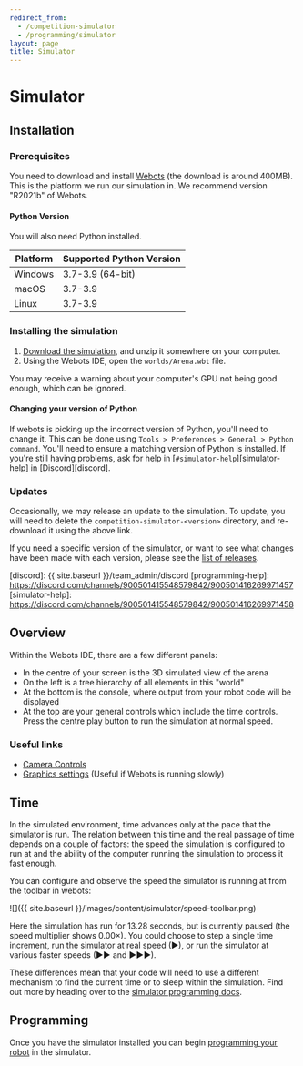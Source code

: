 ```yaml
---
redirect_from:
  - /competition-simulator
  - /programming/simulator
layout: page
title: Simulator
---
```


# Simulator

## Installation

### Prerequisites

You need to download and install [Webots](https://cyberbotics.com/#download) (the download is around 400MB). This is the platform we run our simulation in. We recommend version "R2021b" of Webots.

#### Python Version

You will also need Python installed.

| Platform | Supported Python Version |
|----------|--------------------------|
| Windows  | 3.7-3.9 (64-bit)         |
| macOS    | 3.7-3.9                  |
| Linux    | 3.7-3.9                  |

### Installing the simulation

1. [Download the simulation](https://github.com/srobo/competition-simulator/releases/download/sr2021.10/competition-simulator-sr2021.10.zip), and unzip it somewhere on your computer.
2. Using the Webots IDE, open the `worlds/Arena.wbt` file.

You may receive a warning about your computer's GPU not being good enough, which can be ignored.

#### Changing your version of Python

If webots is picking up the incorrect version of Python, you'll need to change it.
This can be done using `Tools > Preferences > General > Python command`.
You'll need to ensure a matching version of Python is installed. If you're still
having problems, ask for help in [`#simulator-help`][simulator-help] in
[Discord][discord].

### Updates

Occasionally, we may release an update to the simulation. To update, you will need to delete the `competition-simulator-<version>` directory, and re-download it using the above link.

If you need a specific version of the simulator, or want to see what changes
have been made with each version, please see the
[list of releases](https://github.com/srobo/competition-simulator/releases).

[discord]: {{ site.baseurl }}/team_admin/discord
[programming-help]: https://discord.com/channels/900501415548579842/900501416269971457
[simulator-help]: https://discord.com/channels/900501415548579842/900501416269971458

## Overview

Within the Webots IDE, there are a few different panels:

- In the centre of your screen is the 3D simulated view of the arena
- On the left is a tree hierarchy of all elements in this "world"
- At the bottom is the console, where output from your robot code will be displayed
- At the top are your general controls which include the time controls. Press the centre play button to run the simulation at normal speed.

### Useful links

- [Camera Controls](https://www.cyberbotics.com/doc/guide/the-3d-window#navigation-in-the-scene)
- [Graphics settings](https://www.cyberbotics.com/doc/guide/preferences#opengl) (Useful if Webots is running slowly)

## Time

In the simulated environment, time advances only at the pace that the simulator
is run. The relation between this time and the real passage of time depends on a
couple of factors: the speed the simulation is configured to run at and the
ability of the computer running the simulation to process it fast enough.

You can configure and observe the speed the simulator is running at from the toolbar in webots:

![]({{ site.baseurl }}/images/content/simulator/speed-toolbar.png)

Here the simulation has run for 13.28 seconds, but is currently paused (the
speed multiplier shows 0.00×). You could choose to step a single time increment,
run the simulator at real speed (▶), or run the simulator at various faster
speeds (▶▶ and ▶▶▶).

These differences mean that your code will need to use a different mechanism to
find the current time or to sleep within the simulation. Find out more by
heading over to the [simulator programming docs](./programming).

## Programming

Once you have the simulator installed you can begin [programming your robot](./programming) in the simulator.
